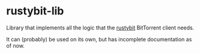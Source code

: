 # rustybit-lib

Library that implements all the logic that the [rustybit]() BitTorrent client needs.

It can (probably) be used on its own, but has incomplete documentation as of now.
